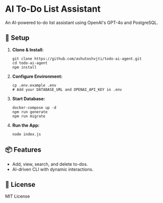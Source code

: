 # AI To-Do List Assistant

An AI-powered to-do list assistant using OpenAI's GPT-4o and PostgreSQL.

## 🚀 Setup

1. **Clone & Install:**
   ```
   git clone https://github.com/ashutoshvjti/todo-ai-agent.git
   cd todo-ai-agent
   npm install
   ```

2. **Configure Environment:**
   ```
   cp .env.example .env
   # Add your DATABASE_URL and OPENAI_API_KEY in .env
   ```

3. **Start Database:**
   ```
   docker-compose up -d
   npm run generate
   npm run migrate
   ```

4. **Run the App:**
   ```
   node index.js
   ```

## 📦 Features
- Add, view, search, and delete to-dos.
- AI-driven CLI with dynamic interactions.

## 📜 License
MIT License
